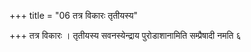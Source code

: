 +++
title = "06 तत्र विकारः तृतीयस्य"

+++
तत्र विकारः । तृतीयस्य सवनस्येन्द्राय पुरोडाशानामिति सम्प्रैषादी नमति ६